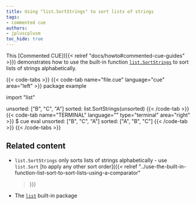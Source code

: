 ```yaml
---
title: Using "list.SortStrings" to sort lists of strings
tags:
- commented cue
authors:
- jpluscplusm
toc_hide: true
---
```


This [Commented CUE]({{< relref "docs/howto#commented-cue-guides" >}})
demonstrates how to use the built-in function
[`list.SortStrings`](https://pkg.go.dev/cuelang.org/go/pkg/list#SortStrings)
to sort lists of strings alphabetically.

{{< code-tabs >}}
{{< code-tab name="file.cue" language="cue"  area="left" >}}
package example

import "list"

unsorted: ["B", "C", "A"]
sorted: list.SortStrings(unsorted)
{{< /code-tab >}}
{{< code-tab name="TERMINAL" language="" type="terminal" area="right" >}}
$ cue eval
unsorted: ["B", "C", "A"]
sorted: ["A", "B", "C"]
{{< /code-tab >}}
{{< /code-tabs >}}

## Related content

- `list.SortStrings` only sorts lists of strings alphabetically - use
  `list.Sort`
  [to apply any other sort order]({{< relref
    "../use-the-built-in-function-list-sort-to-sort-lists-using-a-comparator"
  >}})
- The [`list`](https://pkg.go.dev/cuelang.org/go/pkg/list) built-in package
